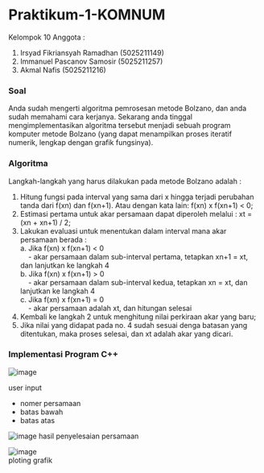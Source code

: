 # Praktikum-1-KOMNUM

 Kelompok 10
 Anggota :

1. Irsyad Fikriansyah Ramadhan (5025211149)
2. Immanuel Pascanov Samosir (5025211257)
3. Akmal Nafis (5025211216)

### Soal

Anda sudah mengerti algoritma pemrosesan metode Bolzano, dan anda sudah memahami cara kerjanya. Sekarang anda tinggal mengimplementasikan algoritma tersebut menjadi sebuah program komputer metode Bolzano (yang dapat menampilkan proses iteratif numerik, lengkap dengan grafik fungsinya).

### Algoritma

Langkah-langkah yang harus dilakukan pada metode Bolzano adalah :

1. Hitung fungsi pada interval yang sama dari x hingga terjadi perubahan tanda dari f(xn) dan f(xn+1). Atau dengan kata lain: f(xn) x f(xn+1) < 0;
2. Estimasi pertama untuk akar persamaan dapat diperoleh melalui :  xt = (xn + xn+1) / 2;
3. Lakukan evaluasi untuk menentukan dalam interval mana akar persamaan berada :
   <br />a.  Jika f(xn) x f(xn+1) < 0
   <br />&nbsp;&nbsp;&nbsp;&nbsp;- akar persamaan dalam sub-interval pertama, tetapkan xn+1 = xt, dan
   lanjutkan ke langkah 4
   <br />b.  Jika f(xn) x f(xn+1) > 0
   <br />&nbsp;&nbsp;&nbsp;&nbsp;- akar persamaan dalam sub-interval kedua, tetapkan xn = xt, dan
   lanjutkan ke langkah 4
   <br />c.  Jika f(xn) x f(xn+1) = 0
   <br />&nbsp;&nbsp;&nbsp;&nbsp;- akar persamaan adalah xt, dan hitungan selesai
4. Kembali ke langkah 2 untuk menghitung nilai perkiraan akar yang baru;
5. Jika nilai yang didapat pada no. 4 sudah sesuai denga  batasan yang ditentukan, maka proses selesai, dan xt adalah akar yang dicari.

### Implementasi Program C++
![image](https://user-images.githubusercontent.com/22763869/198871666-6703aac3-0532-4af3-a9ff-82ad6a859cef.png)

user input

- nomer persamaan
- batas bawah
- batas atas

![image](https://user-images.githubusercontent.com/22763869/198871590-bd759242-0c67-431d-bac7-49e2445573a3.png)
hasil penyelesaian persamaan

![image](https://user-images.githubusercontent.com/22763869/198871482-ba3ea65d-9a8a-4e0c-a131-7f86044edb0e.png)
<br />ploting grafik
